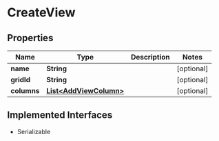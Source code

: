 

# CreateView


## Properties

| Name | Type | Description | Notes |
|------------ | ------------- | ------------- | -------------|
|**name** | **String** |  |  [optional] |
|**gridId** | **String** |  |  [optional] |
|**columns** | [**List&lt;AddViewColumn&gt;**](AddViewColumn.md) |  |  [optional] |


## Implemented Interfaces

* Serializable


